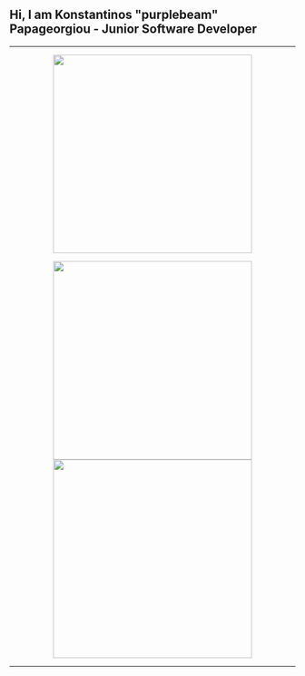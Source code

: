 <p align = "center" > <h2>Hi, I am Konstantinos "purplebeam" Papageorgiou - Junior Software Developer </h2>
</p>

---
<div>
<p align = "center" >
<img align="center" width = "350px" src="https://media.giphy.com/media/wwg1suUiTbCY8H8vIA/giphy-downsized-large.gif">
</p>
</div>

<div>
<p align = "center">
  <a href = "https://www.linkedin.com/in/konpapageorgiou" target="_blank" ><img width = "350px" src="https://img.shields.io/badge/konpapageorgiou-LinkedIn-blue"></a>
<br>
<img width = "350px" src="https://img.shields.io/badge/purplebeam%233556-Discord-blueviolet">
</p>
</div>


---



